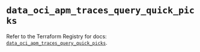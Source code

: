# `data_oci_apm_traces_query_quick_picks`

Refer to the Terraform Registry for docs: [`data_oci_apm_traces_query_quick_picks`](https://registry.terraform.io/providers/hashicorp/oci/7.19.0/docs/data-sources/apm_traces_query_quick_picks).
